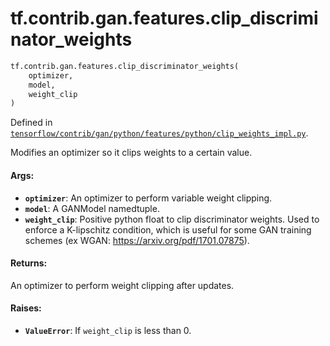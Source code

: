 <div itemscope itemtype="http://developers.google.com/ReferenceObject">
<meta itemprop="name" content="tf.contrib.gan.features.clip_discriminator_weights" />
<meta itemprop="path" content="Stable" />
</div>

# tf.contrib.gan.features.clip_discriminator_weights

``` python
tf.contrib.gan.features.clip_discriminator_weights(
    optimizer,
    model,
    weight_clip
)
```



Defined in [`tensorflow/contrib/gan/python/features/python/clip_weights_impl.py`](/code/stable/tensorflow/contrib/gan/python/features/python/clip_weights_impl.py).

Modifies an optimizer so it clips weights to a certain value.

#### Args:

* <b>`optimizer`</b>: An optimizer to perform variable weight clipping.
* <b>`model`</b>: A GANModel namedtuple.
* <b>`weight_clip`</b>: Positive python float to clip discriminator weights. Used to
    enforce a K-lipschitz condition, which is useful for some GAN training
    schemes (ex WGAN: https://arxiv.org/pdf/1701.07875).


#### Returns:

An optimizer to perform weight clipping after updates.


#### Raises:

* <b>`ValueError`</b>: If `weight_clip` is less than 0.